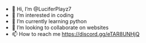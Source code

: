 - 👋 Hi, I’m @LuciferPlayz7
- 👀 I’m interested in coding
- 🌱 I’m currently learning python
- 💞️ I’m looking to collaborate on websites
- 📫 How to reach me 
https://discord.gg/eTAR8UNHjQ
<!---
LuciferPlayz7/LuciferPlayz7 is a ✨ special ✨ repository because its `README.md` (this file) appears on your GitHub profile.
You can click the Preview link to take a look at your changes.
--->
